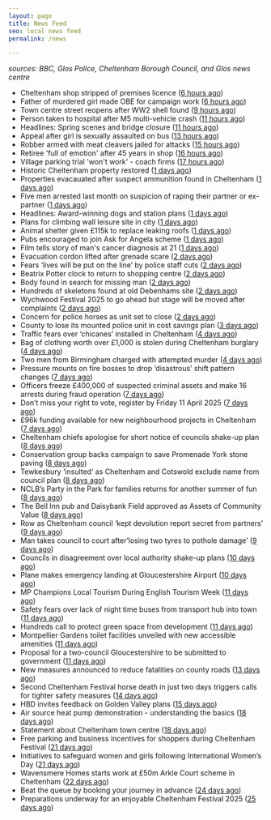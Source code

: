 ```yaml
---
layout: page
title: News Feed
seo: local news feed
permalink: /news

---
```


_sources: BBC, Glos Police, Cheltenham Borough Council, and Glos news centre_

<!-- news_marker starts -->
- Cheltenham shop stripped of premises licence ([6 hours ago](https://gloucesternewscentre.co.uk/cheltenham-shop-stripped-of-premises-licence/))
- Father of murdered girl made OBE for campaign work ([6 hours ago](https://www.bbc.com/news/articles/c7989q1xgrdo))
- Town centre street reopens after WW2 shell found ([9 hours ago](https://www.bbc.com/news/articles/cp9ydv80592o))
- Person taken to hospital after M5 multi-vehicle crash ([11 hours ago](https://www.bbc.com/news/articles/c1kjk43wv9no))
- Headlines: Spring scenes and bridge closure ([11 hours ago](https://www.bbc.com/news/articles/cq6y62vd529o))
- Appeal after girl is sexually assaulted on bus ([13 hours ago](https://www.bbc.com/news/articles/c0egegzq8xro))
- Robber armed with meat cleavers jailed for attacks ([15 hours ago](https://www.bbc.com/news/articles/c5yx1v5d40vo))
- Retiree 'full of emotion' after 45 years in shop ([16 hours ago](https://www.bbc.com/news/articles/ckg858r0gwwo))
- Village parking trial 'won't work' - coach firms ([17 hours ago](https://www.bbc.com/news/articles/cjw2zlp61weo))
- Historic Cheltenham property restored ([1 days ago](https://gloucesternewscentre.co.uk/historic-cheltenham-property-restored/))
- Properties evacauated after suspect ammunition found in Cheltenham ([1 days ago](https://gloucesternewscentre.co.uk/propeties-evacauated-after-suspect-ammuintion-found-in-cheltenham/))
- Five men arrested last month on suspicion of raping their partner or ex-partner ([1 days ago](https://gloucesternewscentre.co.uk/five-men-arrested-last-month-on-suspicion-of-raping-their-partner-or-ex-partner/))
- Headlines: Award-winning dogs and station plans ([1 days ago](https://www.bbc.com/news/articles/c7982jw2ynyo))
- Plans for climbing wall leisure site in city ([1 days ago](https://www.bbc.com/news/articles/c5y01g5r697o))
- Animal shelter given £115k to replace leaking roofs ([1 days ago](https://www.bbc.com/news/articles/cevx3nvjlxko))
- Pubs encouraged to join Ask for Angela scheme ([1 days ago](https://www.bbc.com/news/articles/cz7v4w8zxjeo))
- Film tells story of man's cancer diagnosis at 21 ([1 days ago](https://www.bbc.com/news/articles/cn046e47gpro))
- Evacuation cordon lifted after grenade scare ([2 days ago](https://gloucesternewscentre.co.uk/evacuation-cordon-lifted-after-grenade-scare/))
- Fears ‘lives will be put on the line’ by police staff cuts ([2 days ago](https://gloucesternewscentre.co.uk/fears-lives-will-be-put-on-the-line-by-police-staff-cuts/))
- Beatrix Potter clock to return to shopping centre ([2 days ago](https://www.bbc.com/news/articles/clyne4wd2veo))
- Body found in search for missing man ([2 days ago](https://www.bbc.com/news/articles/cvg1259xwk4o))
- Hundreds of skeletons found at old Debenhams site ([2 days ago](https://www.bbc.com/news/articles/c20lv6dlxwqo))
- Wychwood Festival 2025 to go ahead but stage will be moved after complaints ([2 days ago](https://gloucesternewscentre.co.uk/wychwood-festival-2025-to-go-ahead-but-stage-will-be-moved-after-complaints/))
- Concern for police horses as unit set to close ([2 days ago](https://www.bbc.com/news/articles/cr52ye7v208o))
- County to lose its mounted police unit in cost savings plan ([3 days ago](https://gloucesternewscentre.co.uk/county-to-lose-its-mounted-police-unit-in-cost-savings-plan/))
- Traffic fears over ‘chicanes’ installed in Cheltenham ([4 days ago](https://gloucesternewscentre.co.uk/traffic-fears-over-chicanes-installed-in-cheltenham/))
- Bag of clothing worth over £1,000 is stolen during Cheltenham burglary ([4 days ago](https://gloucesternewscentre.co.uk/bag-of-clothing-worth-over-1000-is-stolen-during-cheltenham-burglary/))
- Two men from Birmingham charged with attempted murder ([4 days ago](https://gloucesternewscentre.co.uk/two-men-from-birmingham-charged-with-attempted-murder/))
- Pressure mounts on fire bosses to drop ‘disastrous’ shift pattern changes ([7 days ago](https://gloucesternewscentre.co.uk/pressure-mounts-on-fire-bosses-to-drop-disastrous-shift-pattern-changes/))
- Officers freeze £400,000 of suspected criminal assets and make 16 arrests during fraud operation ([7 days ago](https://gloucesternewscentre.co.uk/officers-freeze-400000-of-suspected-criminal-assets-and-make-16-arrests-during-fraud-operation/))
- Don’t miss your right to vote, register by Friday 11 April 2025 ([7 days ago](https://www.cheltenham.gov.uk/news/article/2999/dont_miss_your_right_to_vote_register_by_friday_11_april_2025))
- £96k funding available for new neighbourhood projects in Cheltenham ([7 days ago](https://www.cheltenham.gov.uk/news/article/2998/96k_funding_available_for_new_neighbourhood_projects_in_cheltenham))
- Cheltenham chiefs apologise for short notice of councils shake-up plan ([8 days ago](https://gloucesternewscentre.co.uk/cheltenham-chiefs-apologise-for-short-notice-of-councils-shake-up-plan/))
- Conservation group backs campaign to save Promenade York stone paving ([8 days ago](https://gloucesternewscentre.co.uk/conservation-group-backs-campaign-to-save-promenade-york-stone-paving/))
- Tewkesbury ‘insulted’ as Cheltenham and Cotswold exclude name from council plan ([8 days ago](https://gloucesternewscentre.co.uk/tewkesbury-insulted-as-cheltenham-and-cotswold-exclude-name-from-council-plan/))
- NCLB’s Party in the Park for families returns for another summer of fun ([8 days ago](https://www.cheltenham.gov.uk/news/article/2997/nclbs_party_in_the_park_for_families_returns_for_another_summer_of_fun))
- The Bell Inn pub and Daisybank Field approved as Assets of Community Value ([8 days ago](https://www.cheltenham.gov.uk/news/article/2996/the_bell_inn_pub_and_daisybank_field_approved_as_assets_of_community_value))
- Row as Cheltenham council ‘kept devolution report secret from partners’ ([9 days ago](https://gloucesternewscentre.co.uk/row-as-cheltenham-council-kept-devolution-report-secret-from-partners/))
- Man takes council to court after’losing two tyres to pothole damage’ ([9 days ago](https://gloucesternewscentre.co.uk/man-takes-council-to-court-afterlosing-two-tyres-to-pothole-damage/))
- Councils in disagreement over local authority shake-up plans ([10 days ago](https://gloucesternewscentre.co.uk/councils-in-disagreement-over-local-authority-shake-up-plans/))
- Plane makes emergency landing at Gloucestershire Airport ([10 days ago](https://gloucesternewscentre.co.uk/plane-makes-emergency-landing-at-gloucestershire-airport/))
- MP Champions Local Tourism During English Tourism Week ([11 days ago](https://gloucesternewscentre.co.uk/mp-champions-local-tourism-during-english-tourism-week/))
- Safety fears over lack of night time buses from transport hub into town ([11 days ago](https://gloucesternewscentre.co.uk/safety-fears-over-lack-of-night-time-buses-from-transport-hub-into-town/))
- Hundreds call to protect green space from development ([11 days ago](https://gloucesternewscentre.co.uk/hundreds-call-to-protect-green-space-from-development/))
- Montpellier Gardens toilet facilities unveiled with new accessible amenities ([11 days ago](https://www.cheltenham.gov.uk/news/article/2995/montpellier_gardens_toilet_facilities_unveiled_with_new_accessible_amenities))
- Proposal for a two-council Gloucestershire to be submitted to government ([11 days ago](https://www.cheltenham.gov.uk/news/article/2994/proposal_for_a_two-council_gloucestershire_to_be_submitted_to_government))
- New measures announced to reduce fatalities on county roads ([13 days ago](https://gloucesternewscentre.co.uk/new-measures-announced-to-reduce-fatalities-on-county-roads/))
- Second Cheltenham Festival horse death in just two days triggers calls for tighter safety measures ([14 days ago](https://gloucesternewscentre.co.uk/second-cheltenham-festival-horse-death-in-just-two-days-triggers-calls-for-tighter-safety-measures/))
- HBD invites feedback on Golden Valley plans ([15 days ago](https://www.cheltenham.gov.uk/news/article/2993/hbd_invites_feedback_on_golden_valley_plans))
- Air source heat pump demonstration - understanding the basics ([18 days ago](https://www.cheltenham.gov.uk/news/article/2992/air_source_heat_pump_demonstration_-_understanding_the_basics))
- Statement about Cheltenham town centre ([18 days ago](https://www.cheltenham.gov.uk/news/article/2991/statement_about_cheltenham_town_centre))
- Free parking and business incentives for shoppers during Cheltenham Festival ([21 days ago](https://www.cheltenham.gov.uk/news/article/2990/free_parking_and_business_incentives_for_shoppers_during_cheltenham_festival))
- Initiatives to safeguard women and girls following International Women’s Day ([21 days ago](https://www.cheltenham.gov.uk/news/article/2989/initiatives_to_safeguard_women_and_girls_following_international_womens_day))
- Wavensmere Homes starts work at £50m Arkle Court scheme in Cheltenham ([22 days ago](https://www.cheltenham.gov.uk/news/article/2988/wavensmere_homes_starts_work_at_50m_arkle_court_scheme_in_cheltenham))
- Beat the queue by booking your journey in advance ([24 days ago](https://www.cheltenham.gov.uk/news/article/2987/beat_the_queue_by_booking_your_journey_in_advance))
- Preparations underway for an enjoyable Cheltenham Festival 2025 ([25 days ago](https://www.cheltenham.gov.uk/news/article/2986/preparations_underway_for_an_enjoyable_cheltenham_festival_2025))

<!-- news_marker ends -->

